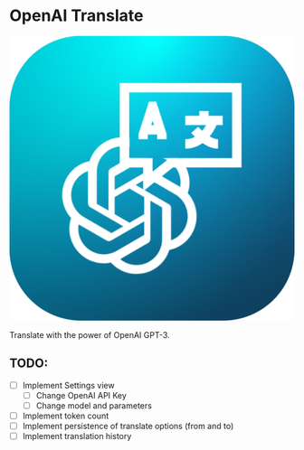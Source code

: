 # OpenAI Translate

![Icon](assets/icon.png)

Translate with the power of OpenAI GPT-3.

## TODO:

- [ ] Implement Settings view
  - [ ] Change OpenAI API Key
  - [ ] Change model and parameters
- [ ] Implement token count
- [ ] Implement persistence of translate options (from and to)
- [ ] Implement translation history
